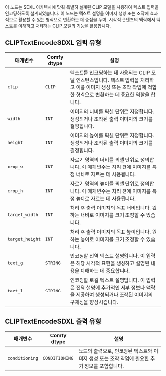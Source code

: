 이 노드는 SDXL 아키텍처에 맞춰 특별히 설계된 CLIP 모델을 사용하여 텍스트 입력을 인코딩하도록 설계되었습니다. 이 노드는 텍스트 설명을 이미지 생성 또는 조작에 효과적으로 활용할 수 있는 형식으로 변환하는 데 중점을 두며, 시각적 콘텐츠의 맥락에서 텍스트를 이해하고 처리하는 CLIP 모델의 기능을 활용합니다.

## CLIPTextEncodeSDXL 입력 유형

| 매개변수 | Comfy dtype | 설명 |
| --- | --- | --- |
| `clip` | `CLIP` | 텍스트를 인코딩하는 데 사용되는 CLIP 모델 인스턴스입니다. 텍스트 입력을 처리하고 이를 이미지 생성 또는 조작 작업에 적합한 형식으로 변환하는 데 중요한 역할을 합니다. |
| `width` | `INT` | 이미지의 너비를 픽셀 단위로 지정합니다. 생성되거나 조작된 출력 이미지의 크기를 결정합니다. |
| `height` | `INT` | 이미지의 높이를 픽셀 단위로 지정합니다. 생성되거나 조작된 출력 이미지의 크기를 결정합니다. |
| `crop_w` | `INT` | 자르기 영역의 너비를 픽셀 단위로 정의합니다. 이 매개변수는 처리 전에 이미지를 특정 너비로 자르는 데 사용됩니다. |
| `crop_h` | `INT` | 자르기 영역의 높이를 픽셀 단위로 정의합니다. 이 매개변수는 처리 전에 이미지를 특정 높이로 자르는 데 사용됩니다. |
| `target_width` | `INT` | 처리 후 출력 이미지의 목표 너비입니다. 원하는 너비로 이미지를 크기 조정할 수 있습니다. |
| `target_height` | `INT` | 처리 후 출력 이미지의 목표 높이입니다. 원하는 높이로 이미지를 크기 조정할 수 있습니다. |
| `text_g` | `STRING` | 인코딩할 전역 텍스트 설명입니다. 이 입력은 해당 시각적 표현을 생성하고 설명된 내용을 이해하는 데 중요합니다. |
| `text_l` | `STRING` | 인코딩할 로컬 텍스트 설명입니다. 이 입력은 전역 설명에 추가적인 세부 정보나 맥락을 제공하여 생성되거나 조작된 이미지의 구체성을 향상시킵니다. |

## CLIPTextEncodeSDXL 출력 유형

| 매개변수 | Comfy dtype | 설명 |
| --- | --- | --- |
| `conditioning` | `CONDITIONING` | 노드의 출력으로, 인코딩된 텍스트와 이미지 생성 또는 조작 작업에 필요한 추가 정보를 포함합니다. |
